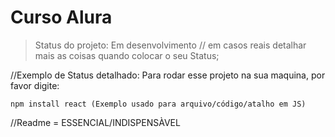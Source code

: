 <h1>Curso Alura</h1>

>Status do projeto: Em desenvolvimento
// em casos reais detalhar mais as coisas quando colocar o seu Status;

//Exemplo de Status detalhado:
Para rodar esse projeto na sua maquina, por favor digite:

```
npm install react (Exemplo usado para arquivo/código/atalho em JS)

```
//Readme = ESSENCIAL/INDISPENSÀVEL
